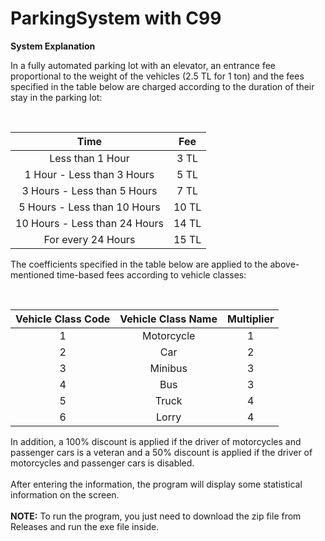 # ParkingSystem with C99

**System Explanation**

In a fully automated parking lot with an elevator, an entrance fee proportional to the weight of the vehicles (2.5 TL for 1 ton) and the fees specified in the table below are charged according to the duration of their stay in the parking lot:

<div align="center">
<br>
  
|              Time             |  Fee  |
|:-----------------------------:|:-----:|
|        Less than 1 Hour       |  3 TL |
|   1 Hour - Less than 3 Hours  |  5 TL |
|  3 Hours - Less than 5 Hours  |  7 TL |
|  5 Hours - Less than 10 Hours | 10 TL |
| 10 Hours - Less than 24 Hours | 14 TL |
|       For every 24 Hours      | 15 TL |

</div>

The coefficients specified in the table below are applied to the above-mentioned time-based fees according to vehicle classes:

<div align="center">
<br>

| Vehicle Class Code | Vehicle Class Name | Multiplier |
|:------------------:|:------------------:|:----------:|
|          1         |     Motorcycle     |      1     |
|          2         |         Car        |      2     |
|          3         |       Minibus      |      3     |
|          4         |         Bus        |      3     |
|          5         |        Truck       |      4     |
|          6         |        Lorry       |      4     |

</div>

In addition, a 100% discount is applied if the driver of motorcycles and passenger cars is a veteran and a 50% discount is applied if the driver of motorcycles and passenger cars is disabled.
<br>
<br>
After entering the information, the program will display some statistical information on the screen. 
<br>
<br>
**NOTE:** To run the program, you just need to download the zip file from Releases and run the exe file inside.
